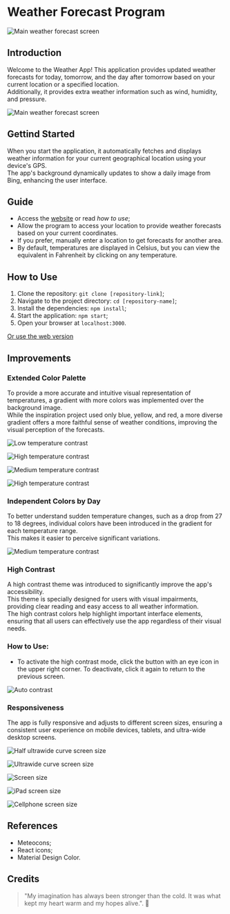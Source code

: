 # Weather Forecast Program

![Main weather forecast screen](/images/program_gif.gif)

## Introduction

Welcome to the Weather App! This application provides updated weather forecasts for today, tomorrow, and the day after tomorrow based on your current location or a specified location.\
Additionally, it provides extra weather information such as wind, humidity, and pressure.

![Main weather forecast screen](/images/main_screen.png)

## Gettind Started

When you start the application, it automatically fetches and displays weather information for your current geographical location using your device's GPS.\
 The app's background dynamically updates to show a daily image from Bing, enhancing the user interface.

## Guide

-   Access the [website](https://nataliazambe.github.io/challenge-charlie/) or read _how to use_;
-   Allow the program to access your location to provide weather forecasts based on your current coordinates.
-   If you prefer, manually enter a location to get forecasts for another area.
-   By default, temperatures are displayed in Celsius, but you can view the equivalent in Fahrenheit by clicking on any temperature.

## How to Use

1. Clone the repository: `git clone [repository-link]`;
2. Navigate to the project directory: `cd [repository-name]`;
3. Install the dependencies: `npm install`;
4. Start the application: `npm start`;
5. Open your browser at `localhost:3000`.

[Or use the web version](https://nataliazambe.github.io/challenge-charlie/)

## Improvements

### Extended Color Palette

To provide a more accurate and intuitive visual representation of temperatures, a gradient with more colors was implemented over the background image.\
While the inspiration project used only blue, yellow, and red, a more diverse gradient offers a more faithful sense of weather conditions, improving the visual perception of the forecasts.

![Low temperature contrast](/images/cold_temp_contrast.png)

![High temperature contrast](/images/mild_temp_contrast.png)

![Medium temperature contrast](/images/medium_temp_contrast.png)

![High temperature contrast](/images/high_temp_contrast.png)

### Independent Colors by Day

To better understand sudden temperature changes, such as a drop from 27 to 18 degrees, individual colors have been introduced in the gradient for each temperature range.\
This makes it easier to perceive significant variations.

![Medium temperature contrast](/images/medium_temp_contrastt.png)

### High Contrast

A high contrast theme was introduced to significantly improve the app's accessibility.\
This theme is specially designed for users with visual impairments, providing clear reading and easy access to all weather information.\
The high contrast colors help highlight important interface elements, ensuring that all users can effectively use the app regardless of their visual needs.

### How to Use:

-   To activate the high contrast mode, click the button with an eye icon in the upper right corner. To deactivate, click it again to return to the previous screen.

![Auto contrast](/images/auto_contrast.png)

### Responsiveness

The app is fully responsive and adjusts to different screen sizes, ensuring a consistent user experience on mobile devices, tablets, and ultra-wide desktop screens.

![Half ultrawide curve screen size](/images/half_ultrawide_screen.png)

![Ultrawide curve screen size](/images/ultrawide_screen_size.png)

![Screen size](/images/screen_size.png)

![iPad screen size](/images/ipad_screen_size.png)

![Cellphone screen size](/images/cell_screen_size.png)

## References

-   Meteocons;
-   React icons;
-   Material Design Color.

## Credits

> "My imagination has always been stronger than the cold. It was what kept my heart warm and my hopes alive.". :blue_heart:
